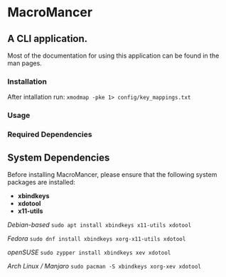 # MacroMancer

## A CLI application.

Most of the documentation for using this application can be found in the man pages.


### Installation
After intallation run: `xmodmap -pke 1> config/key_mappings.txt`

### Usage

### Required Dependencies
## System Dependencies

Before installing MacroMancer, please ensure that the following system packages are installed:

- **xbindkeys**
- **xdotool**
- **x11-utils**

*Debian-based*
`sudo apt install xbindkeys x11-utils xdotool`

*Fedora*
`sudo dnf install xbindkeys xorg-x11-utils xdotool`

*openSUSE*
`sudo zypper install xbindkeys xev xdotool`

*Arch Linux / Manjaro*
`sudo pacman -S xbindkeys xorg-xev xdotool`
